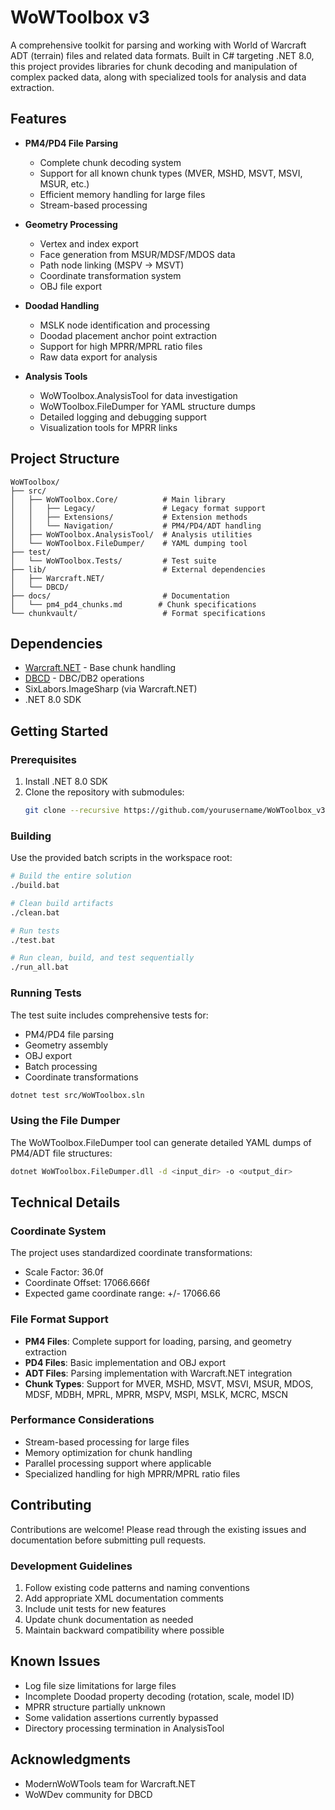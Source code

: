 # WoWToolbox v3

A comprehensive toolkit for parsing and working with World of Warcraft ADT (terrain) files and related data formats. Built in C# targeting .NET 8.0, this project provides libraries for chunk decoding and manipulation of complex packed data, along with specialized tools for analysis and data extraction.

## Features

- **PM4/PD4 File Parsing**
  - Complete chunk decoding system
  - Support for all known chunk types (MVER, MSHD, MSVT, MSVI, MSUR, etc.)
  - Efficient memory handling for large files
  - Stream-based processing

- **Geometry Processing**
  - Vertex and index export
  - Face generation from MSUR/MDSF/MDOS data
  - Path node linking (MSPV -> MSVT)
  - Coordinate transformation system
  - OBJ file export

- **Doodad Handling**
  - MSLK node identification and processing
  - Doodad placement anchor point extraction
  - Support for high MPRR/MPRL ratio files
  - Raw data export for analysis

- **Analysis Tools**
  - WoWToolbox.AnalysisTool for data investigation
  - WoWToolbox.FileDumper for YAML structure dumps
  - Detailed logging and debugging support
  - Visualization tools for MPRR links

## Project Structure

```
WoWToolbox/
├── src/
│   ├── WoWToolbox.Core/          # Main library
│   │   ├── Legacy/               # Legacy format support
│   │   ├── Extensions/           # Extension methods
│   │   └── Navigation/           # PM4/PD4/ADT handling
│   ├── WoWToolbox.AnalysisTool/  # Analysis utilities
│   └── WoWToolbox.FileDumper/    # YAML dumping tool
├── test/
│   └── WoWToolbox.Tests/         # Test suite
├── lib/                          # External dependencies
│   ├── Warcraft.NET/
│   └── DBCD/
├── docs/                         # Documentation
│   └── pm4_pd4_chunks.md        # Chunk specifications
└── chunkvault/                   # Format specifications
```

## Dependencies

- [Warcraft.NET](https://github.com/ModernWoWTools/Warcraft.NET) - Base chunk handling
- [DBCD](https://github.com/wowdev/DBCD) - DBC/DB2 operations
- SixLabors.ImageSharp (via Warcraft.NET)
- .NET 8.0 SDK

## Getting Started

### Prerequisites

1. Install .NET 8.0 SDK
2. Clone the repository with submodules:
   ```bash
   git clone --recursive https://github.com/yourusername/WoWToolbox_v3.git
   ```

### Building

Use the provided batch scripts in the workspace root:

```bash
# Build the entire solution
./build.bat

# Clean build artifacts
./clean.bat

# Run tests
./test.bat

# Run clean, build, and test sequentially
./run_all.bat
```

### Running Tests

The test suite includes comprehensive tests for:
- PM4/PD4 file parsing
- Geometry assembly
- OBJ export
- Batch processing
- Coordinate transformations

```bash
dotnet test src/WoWToolbox.sln
```

### Using the File Dumper

The WoWToolbox.FileDumper tool can generate detailed YAML dumps of PM4/ADT file structures:

```bash
dotnet WoWToolbox.FileDumper.dll -d <input_dir> -o <output_dir>
```

## Technical Details

### Coordinate System

The project uses standardized coordinate transformations:
- Scale Factor: 36.0f
- Coordinate Offset: 17066.666f
- Expected game coordinate range: +/- 17066.66

### File Format Support

- **PM4 Files**: Complete support for loading, parsing, and geometry extraction
- **PD4 Files**: Basic implementation and OBJ export
- **ADT Files**: Parsing implementation with Warcraft.NET integration
- **Chunk Types**: Support for MVER, MSHD, MSVT, MSVI, MSUR, MDOS, MDSF, MDBH, MPRL, MPRR, MSPV, MSPI, MSLK, MCRC, MSCN

### Performance Considerations

- Stream-based processing for large files
- Memory optimization for chunk handling
- Parallel processing support where applicable
- Specialized handling for high MPRR/MPRL ratio files

## Contributing

Contributions are welcome! Please read through the existing issues and documentation before submitting pull requests.

### Development Guidelines

1. Follow existing code patterns and naming conventions
2. Add appropriate XML documentation comments
3. Include unit tests for new features
4. Update chunk documentation as needed
5. Maintain backward compatibility where possible

## Known Issues

- Log file size limitations for large files
- Incomplete Doodad property decoding (rotation, scale, model ID)
- MPRR structure partially unknown
- Some validation assertions currently bypassed
- Directory processing termination in AnalysisTool

## Acknowledgments

- ModernWoWTools team for Warcraft.NET
- WoWDev community for DBCD